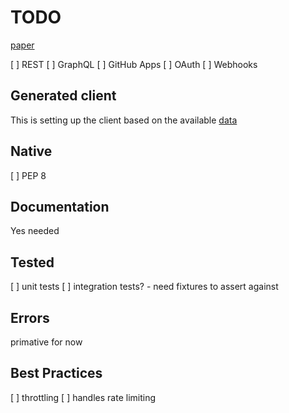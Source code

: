 TODO
===


[paper](https://paper.dropbox.com/doc/Octokit-Program-2hnq6lO7f4Q1mGUlRXGIn)


[ ] REST
[ ] GraphQL
[ ] GitHub Apps
[ ] OAuth
[ ] Webhooks


## Generated client

This is setting up the client based on the available [data](https://github.com/octokit/node-github/blob/master/lib/routes.json)

## Native

[ ] PEP 8

## Documentation

Yes needed

## Tested

[ ] unit tests
[ ] integration tests? - need fixtures to assert against

## Errors

primative for now

## Best Practices

[ ] throttling
[ ] handles rate limiting
